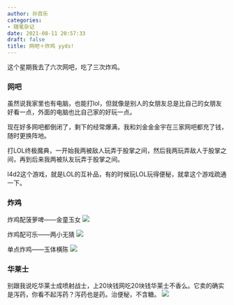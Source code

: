 ```yaml
---
author: 孙百乐
categories:
- 随笔杂记
date: 2021-08-11 20:57:33
draft: false
title: 网吧＋炸鸡 yyds!
---
```


这个星期我去了六次网吧，吃了三次炸鸡。

### 网吧

虽然说我家里也有电脑，也能打lol，但就像是别人的女朋友总是比自己的女朋友好看一点，外面的电脑也比自己家的好玩一点。

现在好多网吧都倒闭了，剩下的经常爆满，我和刘金金金宇在三家网吧都充了钱，随时更换阵地。

打LOL终极魔典，一开始我两被敌人玩弄于股掌之间，然后我两玩弄敌人于股掌之间，再到后来我两被队友玩弄于股掌之间。

l4d2这个游戏，就是LOL的互补品，有的时候玩LOL玩得便秘，就拿这个游戏疏通一下。

### 炸鸡

炸鸡配菠萝啤——金童玉女 ![](https://myblog-1257298572.cos.ap-shanghai.myqcloud.com/mypic/wp-content/uploads/2021/08/IMG_20210809_214229-300x225.jpg)  

炸鸡配可乐——两小无猜 ![](https://myblog-1257298572.cos.ap-shanghai.myqcloud.com/mypic/wp-content/uploads/2021/08/IMG_20210810_190758-300x225.jpg)  

单点炸鸡——玉体横陈 ![](https://myblog-1257298572.cos.ap-shanghai.myqcloud.com/mypic/wp-content/uploads/2021/08/IMG_20210811_184832-225x300.jpg)

### 华莱士

别跟我说吃华莱士成喷射战士，上20块钱网吃20块钱华莱士不香么。它卖的确实是泻药，你看不起泻药？泻药也是药。治便秘，不含糖。 ![](https://myblog-1257298572.cos.ap-shanghai.myqcloud.com/mypic/wp-content/uploads/2021/08/1610250727-210x300.jpeg)